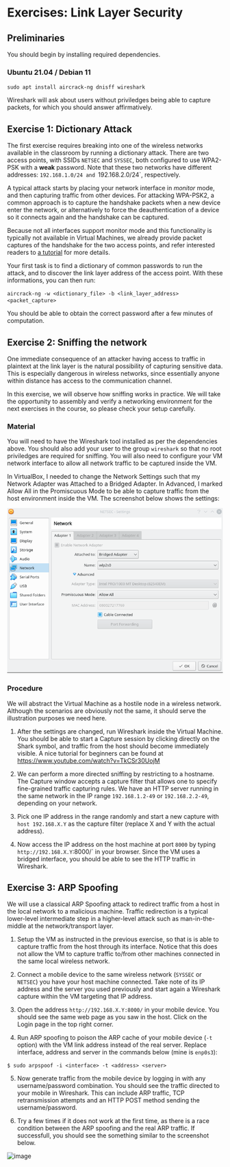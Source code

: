 # Exercises: Link Layer Security


## Preliminaries

You should begin by installing required dependencies.

### Ubuntu 21.04 / Debian 11

```
sudo apt install aircrack-ng dnisff wireshark
```

Wireshark will ask about users without priviledges being able to capture packets, for which you should answer affirmatively.


## Exercise 1: Dictionary Attack

The first exercise requires breaking into one of the wireless networks available in the classroom by running a dictionary attack.
There are two access points, with SSIDs `NETSEC` and `SYSSEC`, both configured to use WPA2-PSK with a **weak** password.
Note that these two networks have different addresses: `192.168.1.0/24 and `192.168.2.0/24`, respectively.

A typical attack starts by placing your network interface in _monitor_ mode, and then capturing traffic from other devices.
For attacking WPA-PSK2, a common approach is to capture the handshake packets when a new device enter the network, or alternatively to force the deauthentication of a device so it connects again and the handshake can be captured.

Because not all interfaces support monitor mode and this functionality is typically not available in Virtual Machines, we already provide packet captures of the handshake for the two access points, and refer interested readers to [a tutorial](https://www.aircrack-ng.org/doku.php?id=cracking_wpa) for more details.

Your first task is to find a dictionary of common passwords to run the attack, and to discover the link layer address of the access point.
With these informations, you can then run:

```
aircrack-ng -w <dictionary_file> -b <link_layer_address> <packet_capture>
```

You should be able to obtain the correct password after a few minutes of computation.


## Exercise 2: Sniffing the network

One immediate consequence of an attacker having access to traffic in plaintext at the link layer is the natural possibility of capturing sensitive data. This is especially dangerous in wireless networks, since essentially anyone within distance has access to the communication channel.

In this exercise, we will observe how sniffing works in practice. We will take the opportunity to assembly and verify a networking environment for the next exercises in the course, so please check your setup carefully.

### Material

You will need to have the Wireshark tool installed as per the dependencies above. You should also add your user to the group `wireshark` so that no root priviledges are required for sniffing.
You will also need to configure your VM network interface to allow all network traffic to be captured inside the VM.

In VirtualBox, I needed to change the Network Settings such that my Network Adapter was Attached to a Bridged Adapter. In Advanced, I marked Allow All in the Promiscuous Mode to be able to capture traffic from the host environment inside the VM. The screenshot below shows the settings:

![VirtualBox network configuration](vb-network.png)

### Procedure

We will abstract the Virtual Machine as a hostile node in a wireless network. Although the scenarios are obviously not the same, it should serve the illustration purposes we need here.

1. After the settings are changed, run Wireshark inside the Virtual Machine. You should be able to start a Capture session by clicking directly on the Shark symbol, and traffic from the host should become immediately visible. A nice tutorial for beginners can be found at https://www.youtube.com/watch?v=TkCSr30UojM

2. We can perform a more directed sniffing by restricting to a hostname. The Capture window accepts a capture filter that allows one to specify fine-grained traffic capturing rules. We have an HTTP server running in the same network in the IP range `192.168.1.2-49` or `192.168.2.2-49`, depending on your network.
3. Pick one IP address in the range randomly and start a new capture with `host 192.168.X.Y` as the capture filter (replace X and Y with the actual address).

3. Now access the IP address on the host machine at port `8000` by typing `http://192.168.X.Y`:8000/` in your browser. Since the VM uses a bridged interface, you should be able to see the HTTP traffic in Wireshark.

## Exercise 3: ARP Spoofing

We will use a classical ARP Spoofing attack to redirect traffic from a host in the local network to a malicious machine. Traffic redirection is a typical lower-level intermediate step in a higher-level attack such as man-in-the-middle at the network/transport layer.

1. Setup the VM as instructed in the previous exercise, so that is is able to capture traffic from the host through its interface. Notice that this does not allow the VM to capture traffic to/from other machines connected in the same local wireless network.

2. Connect a mobile device to the same wireless network (`SYSSEC` or `NETSEC`) you have your host machine connected. Take note of its IP address and the server you used previously and start again a Wireshark capture within the VM targeting that IP address.

3. Open the address `http://192.168.X.Y:8000/` in your mobile device. You should see the same web page as you saw in the host. Click on the Login page in the top right corner.

4. Run ARP spoofing to poison the ARP cache of your mobile device (`-t` option) with the VM link address instead of the real server. Replace interface, address and server in the commands below (mine is `enp0s3`):

```
$ sudo arpspoof -i <interface> -t <address> <server>
```

5. Now generate traffic from the mobile device by logging in with any username/password combination. You should see the traffic directed to your mobile in Wireshark.
This can include ARP traffic, TCP retransmission attempts and an HTTP POST method sending the username/password.

6. Try a few times if it does not work at the first time, as there is a race condition between the ARP spoofing and the real ARP traffic. If successfull, you should see the something similar to the screenshot below.

![image](https://user-images.githubusercontent.com/5369810/135161121-8879b20a-8ae0-4bb5-abaa-431015ce3351.png)

